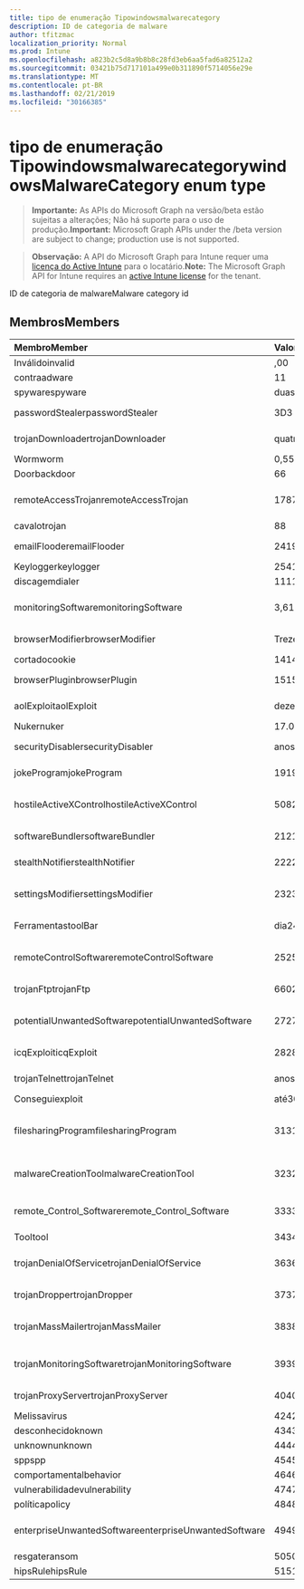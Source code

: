 ```yaml
---
title: tipo de enumeração Tipowindowsmalwarecategory
description: ID de categoria de malware
author: tfitzmac
localization_priority: Normal
ms.prod: Intune
ms.openlocfilehash: a823b2c5d8a9b8b8c28fd3eb6aa5fad6a82512a2
ms.sourcegitcommit: 03421b75d717101a499e0b311890f5714056e29e
ms.translationtype: MT
ms.contentlocale: pt-BR
ms.lasthandoff: 02/21/2019
ms.locfileid: "30166385"
---
```

# <a name="windowsmalwarecategory-enum-type"></a><span data-ttu-id="286f8-103">tipo de enumeração Tipowindowsmalwarecategory</span><span class="sxs-lookup"><span data-stu-id="286f8-103">windowsMalwareCategory enum type</span></span>

> <span data-ttu-id="286f8-104">**Importante:** As APIs do Microsoft Graph na versão/beta estão sujeitas a alterações; Não há suporte para o uso de produção.</span><span class="sxs-lookup"><span data-stu-id="286f8-104">**Important:** Microsoft Graph APIs under the /beta version are subject to change; production use is not supported.</span></span>

> <span data-ttu-id="286f8-105">**Observação:** A API do Microsoft Graph para Intune requer uma [licença do Active Intune](https://go.microsoft.com/fwlink/?linkid=839381) para o locatário.</span><span class="sxs-lookup"><span data-stu-id="286f8-105">**Note:** The Microsoft Graph API for Intune requires an [active Intune license](https://go.microsoft.com/fwlink/?linkid=839381) for the tenant.</span></span>

<span data-ttu-id="286f8-106">ID de categoria de malware</span><span class="sxs-lookup"><span data-stu-id="286f8-106">Malware category id</span></span>

## <a name="members"></a><span data-ttu-id="286f8-107">Membros</span><span class="sxs-lookup"><span data-stu-id="286f8-107">Members</span></span>
|<span data-ttu-id="286f8-108">Membro</span><span class="sxs-lookup"><span data-stu-id="286f8-108">Member</span></span>|<span data-ttu-id="286f8-109">Valor</span><span class="sxs-lookup"><span data-stu-id="286f8-109">Value</span></span>|<span data-ttu-id="286f8-110">Descrição</span><span class="sxs-lookup"><span data-stu-id="286f8-110">Description</span></span>|
|:---|:---|:---|
|<span data-ttu-id="286f8-111">Inválido</span><span class="sxs-lookup"><span data-stu-id="286f8-111">invalid</span></span>|<span data-ttu-id="286f8-112">,0</span><span class="sxs-lookup"><span data-stu-id="286f8-112">0</span></span>|<span data-ttu-id="286f8-113">Invalid</span><span class="sxs-lookup"><span data-stu-id="286f8-113">Invalid</span></span>|
|<span data-ttu-id="286f8-114">contra</span><span class="sxs-lookup"><span data-stu-id="286f8-114">adware</span></span>|<span data-ttu-id="286f8-115">1</span><span class="sxs-lookup"><span data-stu-id="286f8-115">1</span></span>|<span data-ttu-id="286f8-116">Contra</span><span class="sxs-lookup"><span data-stu-id="286f8-116">Adware</span></span>|
|<span data-ttu-id="286f8-117">spyware</span><span class="sxs-lookup"><span data-stu-id="286f8-117">spyware</span></span>|<span data-ttu-id="286f8-118">duas</span><span class="sxs-lookup"><span data-stu-id="286f8-118">2</span></span>|<span data-ttu-id="286f8-119">Spyware</span><span class="sxs-lookup"><span data-stu-id="286f8-119">Spyware</span></span>|
|<span data-ttu-id="286f8-120">passwordStealer</span><span class="sxs-lookup"><span data-stu-id="286f8-120">passwordStealer</span></span>|<span data-ttu-id="286f8-121">3D</span><span class="sxs-lookup"><span data-stu-id="286f8-121">3</span></span>|<span data-ttu-id="286f8-122">Roubo de senha</span><span class="sxs-lookup"><span data-stu-id="286f8-122">Password stealer</span></span>|
|<span data-ttu-id="286f8-123">trojanDownloader</span><span class="sxs-lookup"><span data-stu-id="286f8-123">trojanDownloader</span></span>|<span data-ttu-id="286f8-124">quatro</span><span class="sxs-lookup"><span data-stu-id="286f8-124">4</span></span>|<span data-ttu-id="286f8-125">Downloader de cavalos de Tróia</span><span class="sxs-lookup"><span data-stu-id="286f8-125">Trojan downloader</span></span>|
|<span data-ttu-id="286f8-126">Worm</span><span class="sxs-lookup"><span data-stu-id="286f8-126">worm</span></span>|<span data-ttu-id="286f8-127">0,5</span><span class="sxs-lookup"><span data-stu-id="286f8-127">5</span></span>|<span data-ttu-id="286f8-128">Worm</span><span class="sxs-lookup"><span data-stu-id="286f8-128">Worm</span></span>|
|<span data-ttu-id="286f8-129">Door</span><span class="sxs-lookup"><span data-stu-id="286f8-129">backdoor</span></span>|<span data-ttu-id="286f8-130">6</span><span class="sxs-lookup"><span data-stu-id="286f8-130">6</span></span>|<span data-ttu-id="286f8-131">Door</span><span class="sxs-lookup"><span data-stu-id="286f8-131">Backdoor</span></span>|
|<span data-ttu-id="286f8-132">remoteAccessTrojan</span><span class="sxs-lookup"><span data-stu-id="286f8-132">remoteAccessTrojan</span></span>|<span data-ttu-id="286f8-133">178</span><span class="sxs-lookup"><span data-stu-id="286f8-133">7</span></span>|<span data-ttu-id="286f8-134">Cavalo de Tróia de acesso remoto</span><span class="sxs-lookup"><span data-stu-id="286f8-134">Remote access Trojan</span></span>|
|<span data-ttu-id="286f8-135">cavalo</span><span class="sxs-lookup"><span data-stu-id="286f8-135">trojan</span></span>|<span data-ttu-id="286f8-136">8</span><span class="sxs-lookup"><span data-stu-id="286f8-136">8</span></span>|<span data-ttu-id="286f8-137">Cavalo</span><span class="sxs-lookup"><span data-stu-id="286f8-137">Trojan</span></span>|
|<span data-ttu-id="286f8-138">emailFlooder</span><span class="sxs-lookup"><span data-stu-id="286f8-138">emailFlooder</span></span>|<span data-ttu-id="286f8-139">241</span><span class="sxs-lookup"><span data-stu-id="286f8-139">9</span></span>|<span data-ttu-id="286f8-140">Inundador de email</span><span class="sxs-lookup"><span data-stu-id="286f8-140">Email flooder</span></span>|
|<span data-ttu-id="286f8-141">Keylogger</span><span class="sxs-lookup"><span data-stu-id="286f8-141">keylogger</span></span>|<span data-ttu-id="286f8-142">254</span><span class="sxs-lookup"><span data-stu-id="286f8-142">10</span></span>|<span data-ttu-id="286f8-143">Keylogger</span><span class="sxs-lookup"><span data-stu-id="286f8-143">Keylogger</span></span>|
|<span data-ttu-id="286f8-144">discagem</span><span class="sxs-lookup"><span data-stu-id="286f8-144">dialer</span></span>|<span data-ttu-id="286f8-145">11</span><span class="sxs-lookup"><span data-stu-id="286f8-145">11</span></span>|<span data-ttu-id="286f8-146">Discagem</span><span class="sxs-lookup"><span data-stu-id="286f8-146">Dialer</span></span>|
|<span data-ttu-id="286f8-147">monitoringSoftware</span><span class="sxs-lookup"><span data-stu-id="286f8-147">monitoringSoftware</span></span>|<span data-ttu-id="286f8-148">3,6</span><span class="sxs-lookup"><span data-stu-id="286f8-148">12</span></span>|<span data-ttu-id="286f8-149">Software de monitoramento</span><span class="sxs-lookup"><span data-stu-id="286f8-149">Monitoring software</span></span>|
|<span data-ttu-id="286f8-150">browserModifier</span><span class="sxs-lookup"><span data-stu-id="286f8-150">browserModifier</span></span>|<span data-ttu-id="286f8-151">Treze</span><span class="sxs-lookup"><span data-stu-id="286f8-151">13</span></span>|<span data-ttu-id="286f8-152">Modificador de navegador</span><span class="sxs-lookup"><span data-stu-id="286f8-152">Browser modifier</span></span>|
|<span data-ttu-id="286f8-153">cortado</span><span class="sxs-lookup"><span data-stu-id="286f8-153">cookie</span></span>|<span data-ttu-id="286f8-154">14</span><span class="sxs-lookup"><span data-stu-id="286f8-154">14</span></span>|<span data-ttu-id="286f8-155">Cookie</span><span class="sxs-lookup"><span data-stu-id="286f8-155">Cookie</span></span>|
|<span data-ttu-id="286f8-156">browserPlugin</span><span class="sxs-lookup"><span data-stu-id="286f8-156">browserPlugin</span></span>|<span data-ttu-id="286f8-157">15</span><span class="sxs-lookup"><span data-stu-id="286f8-157">15</span></span>|<span data-ttu-id="286f8-158">Plug-in do navegador</span><span class="sxs-lookup"><span data-stu-id="286f8-158">Browser plugin</span></span>|
|<span data-ttu-id="286f8-159">aolExploit</span><span class="sxs-lookup"><span data-stu-id="286f8-159">aolExploit</span></span>|<span data-ttu-id="286f8-160">dezesseis</span><span class="sxs-lookup"><span data-stu-id="286f8-160">16</span></span>|<span data-ttu-id="286f8-161">Exploração do AOL</span><span class="sxs-lookup"><span data-stu-id="286f8-161">AOL exploit</span></span>|
|<span data-ttu-id="286f8-162">Nuker</span><span class="sxs-lookup"><span data-stu-id="286f8-162">nuker</span></span>|<span data-ttu-id="286f8-163">17.07.06</span><span class="sxs-lookup"><span data-stu-id="286f8-163">17</span></span>|<span data-ttu-id="286f8-164">Nuker</span><span class="sxs-lookup"><span data-stu-id="286f8-164">Nuker</span></span>|
|<span data-ttu-id="286f8-165">securityDisabler</span><span class="sxs-lookup"><span data-stu-id="286f8-165">securityDisabler</span></span>|<span data-ttu-id="286f8-166">anos</span><span class="sxs-lookup"><span data-stu-id="286f8-166">18</span></span>|<span data-ttu-id="286f8-167">Desabilitador de segurança</span><span class="sxs-lookup"><span data-stu-id="286f8-167">Security disabler</span></span>|
|<span data-ttu-id="286f8-168">jokeProgram</span><span class="sxs-lookup"><span data-stu-id="286f8-168">jokeProgram</span></span>|<span data-ttu-id="286f8-169">19</span><span class="sxs-lookup"><span data-stu-id="286f8-169">19</span></span>|<span data-ttu-id="286f8-170">Programa Joke</span><span class="sxs-lookup"><span data-stu-id="286f8-170">Joke program</span></span>|
|<span data-ttu-id="286f8-171">hostileActiveXControl</span><span class="sxs-lookup"><span data-stu-id="286f8-171">hostileActiveXControl</span></span>|<span data-ttu-id="286f8-172">508</span><span class="sxs-lookup"><span data-stu-id="286f8-172">20</span></span>|<span data-ttu-id="286f8-173">Controle ActiveX hostil</span><span class="sxs-lookup"><span data-stu-id="286f8-173">Hostile ActiveX control</span></span>|
|<span data-ttu-id="286f8-174">softwareBundler</span><span class="sxs-lookup"><span data-stu-id="286f8-174">softwareBundler</span></span>|<span data-ttu-id="286f8-175">21</span><span class="sxs-lookup"><span data-stu-id="286f8-175">21</span></span>|<span data-ttu-id="286f8-176">Pacote de software</span><span class="sxs-lookup"><span data-stu-id="286f8-176">Software bundler</span></span>|
|<span data-ttu-id="286f8-177">stealthNotifier</span><span class="sxs-lookup"><span data-stu-id="286f8-177">stealthNotifier</span></span>|<span data-ttu-id="286f8-178">22</span><span class="sxs-lookup"><span data-stu-id="286f8-178">22</span></span>|<span data-ttu-id="286f8-179">Modificador Stealth</span><span class="sxs-lookup"><span data-stu-id="286f8-179">Stealth modifier</span></span>|
|<span data-ttu-id="286f8-180">settingsModifier</span><span class="sxs-lookup"><span data-stu-id="286f8-180">settingsModifier</span></span>|<span data-ttu-id="286f8-181">23</span><span class="sxs-lookup"><span data-stu-id="286f8-181">23</span></span>|<span data-ttu-id="286f8-182">Modificador de configurações</span><span class="sxs-lookup"><span data-stu-id="286f8-182">Settings modifier</span></span>|
|<span data-ttu-id="286f8-183">Ferramentas</span><span class="sxs-lookup"><span data-stu-id="286f8-183">toolBar</span></span>|<span data-ttu-id="286f8-184">dia</span><span class="sxs-lookup"><span data-stu-id="286f8-184">24</span></span>|<span data-ttu-id="286f8-185">Barra de ferramentas</span><span class="sxs-lookup"><span data-stu-id="286f8-185">Toolbar</span></span>|
|<span data-ttu-id="286f8-186">remoteControlSoftware</span><span class="sxs-lookup"><span data-stu-id="286f8-186">remoteControlSoftware</span></span>|<span data-ttu-id="286f8-187">25</span><span class="sxs-lookup"><span data-stu-id="286f8-187">25</span></span>|<span data-ttu-id="286f8-188">Software de controle remoto</span><span class="sxs-lookup"><span data-stu-id="286f8-188">Remote control software</span></span>|
|<span data-ttu-id="286f8-189">trojanFtp</span><span class="sxs-lookup"><span data-stu-id="286f8-189">trojanFtp</span></span>|<span data-ttu-id="286f8-190">660</span><span class="sxs-lookup"><span data-stu-id="286f8-190">26</span></span>|<span data-ttu-id="286f8-191">FTP de cavalos de Tróia</span><span class="sxs-lookup"><span data-stu-id="286f8-191">Trojan FTP</span></span>|
|<span data-ttu-id="286f8-192">potentialUnwantedSoftware</span><span class="sxs-lookup"><span data-stu-id="286f8-192">potentialUnwantedSoftware</span></span>|<span data-ttu-id="286f8-193">27</span><span class="sxs-lookup"><span data-stu-id="286f8-193">27</span></span>|<span data-ttu-id="286f8-194">Possível software indesejado</span><span class="sxs-lookup"><span data-stu-id="286f8-194">Potential unwanted software</span></span>|
|<span data-ttu-id="286f8-195">icqExploit</span><span class="sxs-lookup"><span data-stu-id="286f8-195">icqExploit</span></span>|<span data-ttu-id="286f8-196">28</span><span class="sxs-lookup"><span data-stu-id="286f8-196">28</span></span>|<span data-ttu-id="286f8-197">Exploração do ICQ</span><span class="sxs-lookup"><span data-stu-id="286f8-197">ICQ exploit</span></span>|
|<span data-ttu-id="286f8-198">trojanTelnet</span><span class="sxs-lookup"><span data-stu-id="286f8-198">trojanTelnet</span></span>|<span data-ttu-id="286f8-199">anos</span><span class="sxs-lookup"><span data-stu-id="286f8-199">29</span></span>|<span data-ttu-id="286f8-200">Telnet de cavalos de Tróia</span><span class="sxs-lookup"><span data-stu-id="286f8-200">Trojan telnet</span></span>|
|<span data-ttu-id="286f8-201">Consegui</span><span class="sxs-lookup"><span data-stu-id="286f8-201">exploit</span></span>|<span data-ttu-id="286f8-202">até</span><span class="sxs-lookup"><span data-stu-id="286f8-202">30</span></span>|<span data-ttu-id="286f8-203">Consegui</span><span class="sxs-lookup"><span data-stu-id="286f8-203">Exploit</span></span>|
|<span data-ttu-id="286f8-204">filesharingProgram</span><span class="sxs-lookup"><span data-stu-id="286f8-204">filesharingProgram</span></span>|<span data-ttu-id="286f8-205">31</span><span class="sxs-lookup"><span data-stu-id="286f8-205">31</span></span>|<span data-ttu-id="286f8-206">Programa de compartilhamento de arquivos</span><span class="sxs-lookup"><span data-stu-id="286f8-206">File sharing program</span></span>|
|<span data-ttu-id="286f8-207">malwareCreationTool</span><span class="sxs-lookup"><span data-stu-id="286f8-207">malwareCreationTool</span></span>|<span data-ttu-id="286f8-208">32</span><span class="sxs-lookup"><span data-stu-id="286f8-208">32</span></span>|<span data-ttu-id="286f8-209">Ferramenta de criação de malware</span><span class="sxs-lookup"><span data-stu-id="286f8-209">Malware creation tool</span></span>|
|<span data-ttu-id="286f8-210">remote_Control_Software</span><span class="sxs-lookup"><span data-stu-id="286f8-210">remote_Control_Software</span></span>|<span data-ttu-id="286f8-211">33</span><span class="sxs-lookup"><span data-stu-id="286f8-211">33</span></span>|<span data-ttu-id="286f8-212">Software de controle remoto</span><span class="sxs-lookup"><span data-stu-id="286f8-212">Remote control software</span></span>|
|<span data-ttu-id="286f8-213">Tool</span><span class="sxs-lookup"><span data-stu-id="286f8-213">tool</span></span>|<span data-ttu-id="286f8-214">34</span><span class="sxs-lookup"><span data-stu-id="286f8-214">34</span></span>|<span data-ttu-id="286f8-215">Ferramenta</span><span class="sxs-lookup"><span data-stu-id="286f8-215">Tool</span></span>|
|<span data-ttu-id="286f8-216">trojanDenialOfService</span><span class="sxs-lookup"><span data-stu-id="286f8-216">trojanDenialOfService</span></span>|<span data-ttu-id="286f8-217">36</span><span class="sxs-lookup"><span data-stu-id="286f8-217">36</span></span>|<span data-ttu-id="286f8-218">Negação de serviço de cavalo de Tróia</span><span class="sxs-lookup"><span data-stu-id="286f8-218">Trojan denial of service</span></span>|
|<span data-ttu-id="286f8-219">trojanDropper</span><span class="sxs-lookup"><span data-stu-id="286f8-219">trojanDropper</span></span>|<span data-ttu-id="286f8-220">37</span><span class="sxs-lookup"><span data-stu-id="286f8-220">37</span></span>|<span data-ttu-id="286f8-221">Instalador do cavalo de Tróia</span><span class="sxs-lookup"><span data-stu-id="286f8-221">Trojan dropper</span></span>|
|<span data-ttu-id="286f8-222">trojanMassMailer</span><span class="sxs-lookup"><span data-stu-id="286f8-222">trojanMassMailer</span></span>|<span data-ttu-id="286f8-223">38</span><span class="sxs-lookup"><span data-stu-id="286f8-223">38</span></span>|<span data-ttu-id="286f8-224">Mensageiro de cavalos de Tróia em massa</span><span class="sxs-lookup"><span data-stu-id="286f8-224">Trojan mass mailer</span></span>|
|<span data-ttu-id="286f8-225">trojanMonitoringSoftware</span><span class="sxs-lookup"><span data-stu-id="286f8-225">trojanMonitoringSoftware</span></span>|<span data-ttu-id="286f8-226">39</span><span class="sxs-lookup"><span data-stu-id="286f8-226">39</span></span>|<span data-ttu-id="286f8-227">Software de monitoramento de cavalos de Tróia</span><span class="sxs-lookup"><span data-stu-id="286f8-227">Trojan monitoring software</span></span>|
|<span data-ttu-id="286f8-228">trojanProxyServer</span><span class="sxs-lookup"><span data-stu-id="286f8-228">trojanProxyServer</span></span>|<span data-ttu-id="286f8-229">40</span><span class="sxs-lookup"><span data-stu-id="286f8-229">40</span></span>|<span data-ttu-id="286f8-230">Servidor proxy de cavalos de Tróia</span><span class="sxs-lookup"><span data-stu-id="286f8-230">Trojan proxy server</span></span>|
|<span data-ttu-id="286f8-231">Melissa</span><span class="sxs-lookup"><span data-stu-id="286f8-231">virus</span></span>|<span data-ttu-id="286f8-232">42</span><span class="sxs-lookup"><span data-stu-id="286f8-232">42</span></span>|<span data-ttu-id="286f8-233">Melissa</span><span class="sxs-lookup"><span data-stu-id="286f8-233">Virus</span></span>|
|<span data-ttu-id="286f8-234">desconhecido</span><span class="sxs-lookup"><span data-stu-id="286f8-234">known</span></span>|<span data-ttu-id="286f8-235">43</span><span class="sxs-lookup"><span data-stu-id="286f8-235">43</span></span>|<span data-ttu-id="286f8-236">Desconhecido</span><span class="sxs-lookup"><span data-stu-id="286f8-236">Known</span></span>|
|<span data-ttu-id="286f8-237">unknown</span><span class="sxs-lookup"><span data-stu-id="286f8-237">unknown</span></span>|<span data-ttu-id="286f8-238">44</span><span class="sxs-lookup"><span data-stu-id="286f8-238">44</span></span>|<span data-ttu-id="286f8-239">Desconhecida</span><span class="sxs-lookup"><span data-stu-id="286f8-239">Unknown</span></span>|
|<span data-ttu-id="286f8-240">spp</span><span class="sxs-lookup"><span data-stu-id="286f8-240">spp</span></span>|<span data-ttu-id="286f8-241">45</span><span class="sxs-lookup"><span data-stu-id="286f8-241">45</span></span>|<span data-ttu-id="286f8-242">SPP</span><span class="sxs-lookup"><span data-stu-id="286f8-242">SPP</span></span>|
|<span data-ttu-id="286f8-243">comportamental</span><span class="sxs-lookup"><span data-stu-id="286f8-243">behavior</span></span>|<span data-ttu-id="286f8-244">46</span><span class="sxs-lookup"><span data-stu-id="286f8-244">46</span></span>|<span data-ttu-id="286f8-245">Comportamento</span><span class="sxs-lookup"><span data-stu-id="286f8-245">Behavior</span></span>|
|<span data-ttu-id="286f8-246">vulnerabilidade</span><span class="sxs-lookup"><span data-stu-id="286f8-246">vulnerability</span></span>|<span data-ttu-id="286f8-247">47</span><span class="sxs-lookup"><span data-stu-id="286f8-247">47</span></span>|<span data-ttu-id="286f8-248">Vulnerabilidade</span><span class="sxs-lookup"><span data-stu-id="286f8-248">Vulnerability</span></span>|
|<span data-ttu-id="286f8-249">política</span><span class="sxs-lookup"><span data-stu-id="286f8-249">policy</span></span>|<span data-ttu-id="286f8-250">48</span><span class="sxs-lookup"><span data-stu-id="286f8-250">48</span></span>|<span data-ttu-id="286f8-251">Política</span><span class="sxs-lookup"><span data-stu-id="286f8-251">Policy</span></span>|
|<span data-ttu-id="286f8-252">enterpriseUnwantedSoftware</span><span class="sxs-lookup"><span data-stu-id="286f8-252">enterpriseUnwantedSoftware</span></span>|<span data-ttu-id="286f8-253">49</span><span class="sxs-lookup"><span data-stu-id="286f8-253">49</span></span>|<span data-ttu-id="286f8-254">Software corporativo inDesejado</span><span class="sxs-lookup"><span data-stu-id="286f8-254">Enterprise Unwanted Software</span></span>|
|<span data-ttu-id="286f8-255">resgate</span><span class="sxs-lookup"><span data-stu-id="286f8-255">ransom</span></span>|<span data-ttu-id="286f8-256">50</span><span class="sxs-lookup"><span data-stu-id="286f8-256">50</span></span>|<span data-ttu-id="286f8-257">Resgate</span><span class="sxs-lookup"><span data-stu-id="286f8-257">Ransom</span></span>|
|<span data-ttu-id="286f8-258">hipsRule</span><span class="sxs-lookup"><span data-stu-id="286f8-258">hipsRule</span></span>|<span data-ttu-id="286f8-259">51</span><span class="sxs-lookup"><span data-stu-id="286f8-259">51</span></span>|<span data-ttu-id="286f8-260">Regra HIPS</span><span class="sxs-lookup"><span data-stu-id="286f8-260">HIPS Rule</span></span>|




